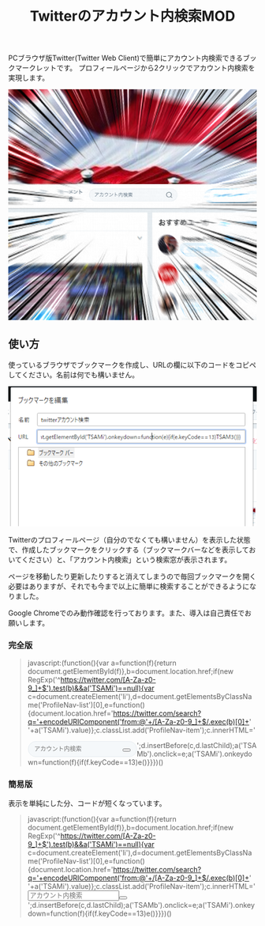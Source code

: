 ﻿---
layout: default
title: Twitterのアカウント内検索MOD
---

PCブラウザ版Twitter(Twitter Web Client)で簡単にアカウント内検索できるブックマークレットです。
プロフィールページから2クリックでアカウント内検索を実現します。

![使用例 ツイートやフォロワーの並びにアカウント内検索の欄がある](example.png)

## 使い方

使っているブラウザでブックマークを作成し、URLの欄に以下のコードをコピペしてください。名前は何でも構いません。

![ブックマークの編集ウィンドウで、URLの代わりにコードを入力](howto.png)

Twitterのプロフィールページ（自分のでなくても構いません）を表示した状態で、作成したブックマークをクリックする（ブックマークバーなどを表示しておいてください）と、「アカウント内検索」という検索窓が表示されます。

ページを移動したり更新したりすると消えてしまうので毎回ブックマークを開く必要はありますが、それでも今まで以上に簡単に検索することができるようになりました。

Google Chromeでのみ動作確認を行っております。また、導入は自己責任でお願いします。

### 完全版

> javascript:(function(){var a=function(f){return document.getElementById(f)},b=document.location.href;if(new RegExp('^https://twitter.com/[A-Za-z0-9_]+$').test(b)&&a('TSAMi')==null){var c=document.createElement('li'),d=document.getElementsByClassName('ProfileNav-list')[0],e=function(){document.location.href='https://twitter.com/search?q='+encodeURIComponent('from:@'+/[A-Za-z0-9_]+$/.exec(b)[0]+' '+a('TSAMi').value)};c.classList.add('ProfileNav-item');c.innerHTML='<div style="float:left;height:33px;font-size:12px;width:221px;position:relative"><input type="text" placeholder="アカウント内検索" id="TSAMi" autocomplete="off" spellcheck="false" aria-autocomplete="list" aria-expanded="false" aria-owns="typeahead-dropdown-8" style="background-color:#f5f8fa;border-radius:21px;border:1px solid #e6ecf0;-moz-box-sizing:border-box;box-sizing:border-box;color:#14171a;display:block;font-size:12px;height:32px;line-height:16px;padding:8px 32px 8px 12px;transition:all .2s ease-in-out;width:100%"><span style="cursor:pointer;display:block;height:26px;position:absolute;right:3px;top:6px;width:26px"><button class="Icon Icon--medium Icon--search" tabindex="-1" id="TSAMb" style="color:#66757f"></button></span></div>';d.insertBefore(c,d.lastChild);a('TSAMb').onclick=e;a('TSAMi').onkeydown=function(f){if(f.keyCode==13)e()}}})()

### 簡易版
表示を単純にした分、コードが短くなっています。

> javascript:(function(){var a=function(f){return document.getElementById(f)},b=document.location.href;if(new RegExp('^https://twitter.com/[A-Za-z0-9_]+$').test(b)&&a('TSAMi')==null){var c=document.createElement('li'),d=document.getElementsByClassName('ProfileNav-list')[0],e=function(){document.location.href='https://twitter.com/search?q='+encodeURIComponent('from:@'+/[A-Za-z0-9_]+$/.exec(b)[0]+' '+a('TSAMi').value)};c.classList.add('ProfileNav-item');c.innerHTML='<input type="text" placeholder="アカウント内検索" id="TSAMi" autocomplete="off" spellcheck="false" aria-autocomplete="list" aria-expanded="false" aria-owns="typeahead-dropdown-8"><button class="Icon Icon--medium Icon--search" tabindex="-1" id="TSAMb"></button>';d.insertBefore(c,d.lastChild);a('TSAMb').onclick=e;a('TSAMi').onkeydown=function(f){if(f.keyCode==13)e()}}})()
